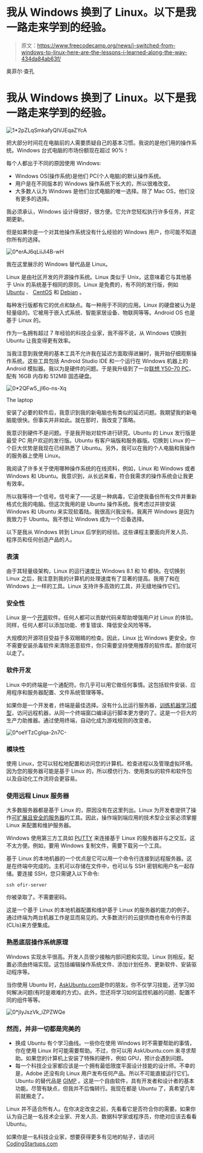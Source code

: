 # 我从 Windows 换到了 Linux。以下是我一路走来学到的经验。

> 原文：<https://www.freecodecamp.org/news/i-switched-from-windows-to-linux-here-are-the-lessons-i-learned-along-the-way-434da84ab63f/>

奥菲尔·查孔

# 我从 Windows 换到了 Linux。以下是我一路走来学到的经验。

![1*2pZLqSmkafyQIVJEqaZYcA](img/a2beb6b48c636ee47f3f00084ac7f8ec.png)

把大部分时间花在电脑前的人需要质疑自己的基本习惯。我说的是他们用的操作系统。Windows 台式电脑的市场份额现在超过 90%！

每个人都出于不同的原因使用 Windows:

*   Windows OS(操作系统)是他们 PC(个人电脑)的默认操作系统。
*   用户是在不同版本的 Windows 操作系统下长大的，所以很难改变。
*   大多数人认为 Windows 是他们台式电脑的唯一选择。除了 Mac OS，他们没有更多的选择。

我必须承认，Windows 设计得很好，很方便。它允许您轻松执行许多任务，并定期更新。

但是如果你是一个对其他操作系统没有什么经验的 Windows 用户，你可能不知道你所有的选择。

![0*erAJ6qLiiJi4B-wH](img/635218b79556f8d4e36b04d89270efe0.png)

我在这里展示的 Windows 替代品是 Linux。

Linux 是由社区开发的开源操作系统。Linux 类似于 Unix，这意味着它与其他基于 Unix 的系统基于相同的原则。Linux 是免费的，有不同的发行版，例如 [Ubuntu](http://www.ubuntu.com) 、 [CentOS](https://centos.com/) 和 [Debian](http://www.debian.org/) 。

每种发行版都有它的优点和缺点。每一种用于不同的应用。Linux 的硬盘被认为是轻量级的。它被用于嵌入式系统、智能家居设备、物联网等等。Android OS 也是基于 Linux 的。

作为一名拥有超过 7 年经验的科技企业家，我不得不说，从 Windows 切换到 Ubuntu 让我变得更有效率。

当我注意到我使用的基本工具不允许我在延迟方面取得进展时，我开始仔细观察操作系统。这些工具包括 Android Studio IDE 和一个运行在 Windows 机器上的 Android 模拟器。我以为是硬件的问题。于是我升级到了一台[联想 Y50–70 PC](https://ofirchakon.com/stack)，配有 16GB 内存和 512MB 固态硬盘。

![0*2QFw5_jI6o-ns-Xq](img/8b2c651db796fbf187859f11ad15f83b.png)

The laptop

安装了必要的软件后，我意识到我的新电脑也有类似的延迟问题。我期望我的新电脑能很快。但事实并非如此。就在那时，我改变了策略。

我意识到硬件不是问题。于是我开始对软件进行研究。Ubuntu 的 Linux 发行版是最受 PC 用户欢迎的发行版。Ubuntu 有客户端版和服务器版。切换到 Linux 的一个巨大优势是我现在已经熟悉了 Ubuntu。另外，我可以在我的个人电脑和我操作的服务器上使用 Linux。

我阅读了许多关于使用哪种操作系统的在线资料，例如，Linux 和 Windows 或者 Windows 和 Ubuntu。我意识到，从长远来看，符合我需求的操作系统会让我更有效率。

所以我等待一个信号。信号来了——这是一种病毒，它迫使我备份所有文件并重新格式化我的电脑。但这次我用的是 Ubuntu 操作系统。我考虑过并排安装 Windows 和 Ubuntu 来实现软着陆。我很高兴我没有。我离开 Windows 是因为我致力于 Ubuntu。我不想让 Windows 成为一个后备选择。

以下是我从 Windows 转到 Linux 后学到的经验。这些课程主要面向开发人员、程序员和任何创造产品的人。

### 表演

由于其轻量级架构，Linux 的运行速度比 Windows 8.1 和 10 都快。在切换到 Linux 之后，我注意到我的计算机的处理速度有了显著的提高。我用了和在 Windows 上一样的工具。Linux 支持许多高效的工具，并无缝地操作它们。

### 安全性

Linux 是一个[开源](https://github.com/torvalds/linux)软件。任何人都可以贡献代码来帮助增强用户对 Linux 的体验。同样，任何人都可以添加功能、修复错误、降低安全风险等等。

大规模的开源项目受益于多双眼睛的检查。因此，Linux 比 Windows 更安全。你不需要安装杀毒软件来清除恶意软件，你只需要坚持使用推荐的软件库。那你就可以走了。

### 软件开发

Linux 中的终端是一个通配符。你几乎可以用它做任何事情。这包括软件安装、应用程序和服务器配置、文件系统管理等等。

如果你是一个开发者，终端是最佳选择。没有什么比运行服务器，[训练机器学习模型](https://codingstartups.com/practical-machine-learning-ridge-regression-vs-lasso/)，访问远程机器，从同一个终端窗口编译运行脚本更方便的了。这是一个巨大的生产力助推器。通过使用终端，自动化成为游戏规则的改变者。

![0*oeYTzCgIqa-2n7C-](img/e457292e7cae26231cf2225e45974b7d.png)

### 模块性

使用 Linux，您可以轻松地配置和访问您的计算机、检查进程以及管理虚拟环境。因为您的服务器可能是基于 Linux 的，所以模仿行为、使用类似的软件和软件包以及自动化工作流将会更容易。

### 使用远程 Linux 服务器

大多数服务器都是基于 Linux 的，原因没有在这里列出。Linux 为开发者提供了操作[可扩展且安全的服务器](https://codingstartups.com/scaling-saas-product-infrastructure-high-availability/)的工具。因此，操作端到端应用的技术型企业家必须掌握 Linux 来配置和维护服务器。

Windows 使用第三方工具如 [PUTTY](https://en.wikipedia.org/wiki/PuTTY) 来连接基于 Linux 的服务器并与之交互。这不太方便。例如，要用 Windows 复制文件，需要下载另一个工具。

基于 Linux 的本地机器的一个优点是它可以用一个命令行连接到远程服务器。这是在终端中完成的。主机可以存储在文件中，也可以与 SSH 密钥和用户名一起存储。要连接 SSH，您只需键入以下命令:

```
ssh ofir-server
```

你被录取了。不需要密码。

这是一个基于 Linux 的本地机器配置和维护基于 Linux 的服务器的能力的例子。通过终端为两台机器工作是显而易见的。大多数流行的云提供商也有命令行界面(CLIs)来方便集成。

### 熟悉底层操作系统原理

Windows 实现水平很高。开发人员很少接触内部问题和实现。Linux 则相反。配置必须由终端实现。这包括编辑操作系统文件、添加计划任务、更新软件、安装驱动程序等。

当你使用 Ubuntu 时，[AskUbuntu.com](http://askubuntu.com/)是你的朋友。你不仅学习技能，还学习如何解决问题(有时是艰难的方式)。此外，您还将学习如何监控机器的问题、配置不同的组件等等。

![0*jIyJszVk_iZPZWQe](img/b1a923ab6a1811399510270ce58e2ec7.png)

### 然而，并非一切都是完美的

*   换成 Ubuntu 有个学习曲线。一些你在使用 Windows 时不需要帮助的事情，你在使用 Linux 时可能需要帮助。不过，你可以用 AskUbuntu.com 来寻求帮助。如果您的计算机上安装了特殊的硬件，例如 GPU，预计会遇到问题。
*   每一个科技企业家都应该是一个拥有最低限度平面设计技能的设计师。不幸的是，Adobe 还没有向 Linux 用户发布任何产品。所以不可能直接运行它们。Ubuntu 的替代品是 [GIMP](https://www.gimp.org/) 。这是一个自由软件，具有开发者和设计者的基本功能。尽管有缺点，但我并不后悔转行。我现在都是 Ubuntu 了，真希望几年前就搬走了。

Linux 并不适合所有人。在你决定改变之前，先看看它是否符合你的需要。如果你认为自己是一名技术企业家、开发人员、数据科学家或程序员，你绝对应该去看看 Ubuntu。

如果你是一名科技企业家，想要获得更多有见地的帖子，请访问[CodingStartups.com](https://codingstartups.com)